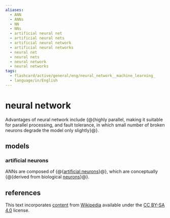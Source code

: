 ```yaml
---
aliases:
  - ANN
  - ANNs
  - NN
  - NNs
  - artificial neural net
  - artificial neural nets
  - artificial neural network
  - artificial neural networks
  - neural net
  - neural nets
  - neural network
  - neural networks
tags:
  - flashcard/active/general/eng/neural_network__machine_learning_
  - language/in/English
---
```


# neural network

Advantages of neural network include {@{highly parallel, making it suitable for parallel processing, and fault tolerance, in which small number of broken neurons degrade the model only slightly}@}. <!--SR:!2027-10-25,952,350-->

## models

### artificial neurons

ANNs are composed of {@{[artificial neurons](artificial%20neuron.md)}@}, which are conceptually {@{derived from biological [neurons](neuron.md)}@}. <!--SR:!2025-07-14,302,330!2025-05-14,257,330-->

## references

This text incorporates [content](https://en.wikipedia.org/wiki/neural_network_(machine_learning)) from [Wikipedia](Wikipedia.md) available under the [CC BY-SA 4.0](https://creativecommons.org/licenses/by-sa/4.0/) license.
